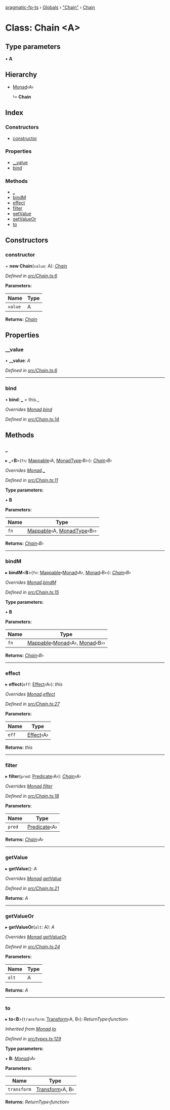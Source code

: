 [pragmatic-fp-ts](../README.md) › [Globals](../globals.md) › ["Chain"](../modules/_chain_.md) › [Chain](_chain_.chain.md)

# Class: Chain <**A**>

## Type parameters

▪ **A**

## Hierarchy

* [Monad](_types_.monad.md)‹A›

  ↳ **Chain**

## Index

### Constructors

* [constructor](_chain_.chain.md#constructor)

### Properties

* [__value](_chain_.chain.md#__value)
* [bind](_chain_.chain.md#bind)

### Methods

* [_](_chain_.chain.md#_)
* [bindM](_chain_.chain.md#bindm)
* [effect](_chain_.chain.md#effect)
* [filter](_chain_.chain.md#filter)
* [getValue](_chain_.chain.md#getvalue)
* [getValueOr](_chain_.chain.md#getvalueor)
* [to](_chain_.chain.md#to)

## Constructors

###  constructor

\+ **new Chain**(`value`: A): *[Chain](_chain_.chain.md)*

*Defined in [src/Chain.ts:6](https://github.com/hermann-p/pragmatic-fp-ts/blob/ff16101/src/Chain.ts#L6)*

**Parameters:**

Name | Type |
------ | ------ |
`value` | A |

**Returns:** *[Chain](_chain_.chain.md)*

## Properties

###  __value

• **__value**: *A*

*Defined in [src/Chain.ts:6](https://github.com/hermann-p/pragmatic-fp-ts/blob/ff16101/src/Chain.ts#L6)*

___

###  bind

• **bind**: *[_](_chain_.chain.md#_)* =  this._

*Overrides [Monad](_types_.monad.md).[bind](_types_.monad.md#abstract-bind)*

*Defined in [src/Chain.ts:14](https://github.com/hermann-p/pragmatic-fp-ts/blob/ff16101/src/Chain.ts#L14)*

## Methods

###  _

▸ **_**<**B**>(`fn`: [Mappable](../modules/_types_.md#mappable)‹A, [MonadType](../modules/_types_.md#monadtype)‹B››): *[Chain](_chain_.chain.md)‹B›*

*Overrides [Monad](_types_.monad.md).[_](_types_.monad.md#abstract-_)*

*Defined in [src/Chain.ts:11](https://github.com/hermann-p/pragmatic-fp-ts/blob/ff16101/src/Chain.ts#L11)*

**Type parameters:**

▪ **B**

**Parameters:**

Name | Type |
------ | ------ |
`fn` | [Mappable](../modules/_types_.md#mappable)‹A, [MonadType](../modules/_types_.md#monadtype)‹B›› |

**Returns:** *[Chain](_chain_.chain.md)‹B›*

___

###  bindM

▸ **bindM**<**B**>(`fn`: [Mappable](../modules/_types_.md#mappable)‹[Monad](_types_.monad.md)‹A›, [Monad](_types_.monad.md)‹B››): *[Chain](_chain_.chain.md)‹B›*

*Overrides [Monad](_types_.monad.md).[bindM](_types_.monad.md#abstract-bindm)*

*Defined in [src/Chain.ts:15](https://github.com/hermann-p/pragmatic-fp-ts/blob/ff16101/src/Chain.ts#L15)*

**Type parameters:**

▪ **B**

**Parameters:**

Name | Type |
------ | ------ |
`fn` | [Mappable](../modules/_types_.md#mappable)‹[Monad](_types_.monad.md)‹A›, [Monad](_types_.monad.md)‹B›› |

**Returns:** *[Chain](_chain_.chain.md)‹B›*

___

###  effect

▸ **effect**(`eff`: [Effect](../modules/_types_.md#effect)‹A›): *this*

*Overrides [Monad](_types_.monad.md).[effect](_types_.monad.md#abstract-effect)*

*Defined in [src/Chain.ts:27](https://github.com/hermann-p/pragmatic-fp-ts/blob/ff16101/src/Chain.ts#L27)*

**Parameters:**

Name | Type |
------ | ------ |
`eff` | [Effect](../modules/_types_.md#effect)‹A› |

**Returns:** *this*

___

###  filter

▸ **filter**(`pred`: [Predicate](../modules/_types_.md#predicate)‹A›): *[Chain](_chain_.chain.md)‹A›*

*Overrides [Monad](_types_.monad.md).[filter](_types_.monad.md#abstract-filter)*

*Defined in [src/Chain.ts:18](https://github.com/hermann-p/pragmatic-fp-ts/blob/ff16101/src/Chain.ts#L18)*

**Parameters:**

Name | Type |
------ | ------ |
`pred` | [Predicate](../modules/_types_.md#predicate)‹A› |

**Returns:** *[Chain](_chain_.chain.md)‹A›*

___

###  getValue

▸ **getValue**(): *A*

*Overrides [Monad](_types_.monad.md).[getValue](_types_.monad.md#abstract-getvalue)*

*Defined in [src/Chain.ts:21](https://github.com/hermann-p/pragmatic-fp-ts/blob/ff16101/src/Chain.ts#L21)*

**Returns:** *A*

___

###  getValueOr

▸ **getValueOr**(`alt`: A): *A*

*Overrides [Monad](_types_.monad.md).[getValueOr](_types_.monad.md#abstract-getvalueor)*

*Defined in [src/Chain.ts:24](https://github.com/hermann-p/pragmatic-fp-ts/blob/ff16101/src/Chain.ts#L24)*

**Parameters:**

Name | Type |
------ | ------ |
`alt` | A |

**Returns:** *A*

___

###  to

▸ **to**<**B**>(`transform`: [Transform](../modules/_types_.md#transform)‹A, B›): *ReturnType‹function›*

*Inherited from [Monad](_types_.monad.md).[to](_types_.monad.md#to)*

*Defined in [src/types.ts:129](https://github.com/hermann-p/pragmatic-fp-ts/blob/ff16101/src/types.ts#L129)*

**Type parameters:**

▪ **B**: *[Monad](_types_.monad.md)‹A›*

**Parameters:**

Name | Type |
------ | ------ |
`transform` | [Transform](../modules/_types_.md#transform)‹A, B› |

**Returns:** *ReturnType‹function›*
